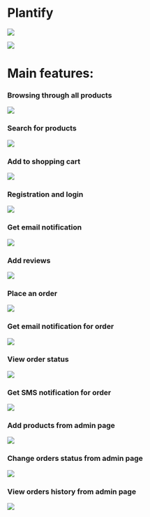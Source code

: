 # Plantify


![](ImgForREADME/homepage.png)

![](ImgForREADME/technologies.png)


# Main features:


### Browsing through all products

![](ImgForREADME/sort_filter.gif)

### Search for products

![](ImgForREADME/search.gif)

### Add to shopping cart

![](ImgForREADME/cart.gif)

### Registration and login

![](ImgForREADME/register.gif)

### Get email notification

![](ImgForREADME/register_email.png)

### Add reviews

![](ImgForREADME/reviews.gif)

### Place an order

![](ImgForREADME/order.gif)

### Get email notification for order

![](ImgForREADME/order_email.gif)

### View order status

![](ImgForREADME/orders_status.png)

### Get SMS notification for order

![](ImgForREADME/order_sms.png)

### Add products from admin page

![](ImgForREADME/add_products.gif)

### Change orders status from admin page

![](ImgForREADME/change_status.gif)

### View orders history from admin page

![](ImgForREADME/history.gif)